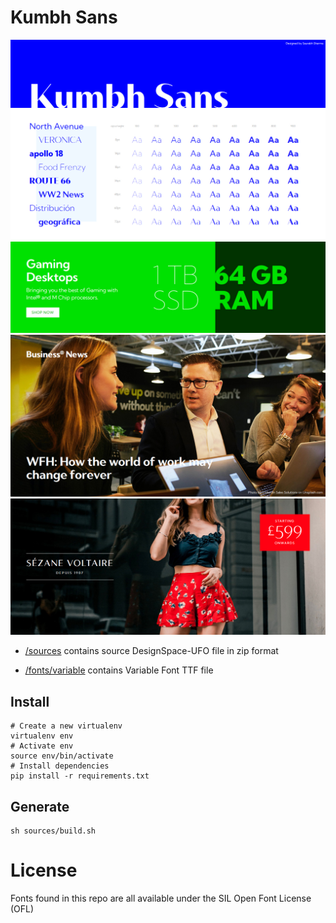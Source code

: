 # Kumbh Sans

![/images/promo1.jpg](/images/promo1.jpg)
![/images/promo2.jpg](/images/promo2.jpg)
![/images/promo3.jpg](/images/promo3.jpg)
![/images/promo4.jpg](/images/promo4.jpg)

* [/sources](sources/) contains source DesignSpace-UFO file in zip format

* [/fonts/variable](fonts/variable/) contains Variable Font TTF file

## Install

    # Create a new virtualenv
    virtualenv env
    # Activate env
    source env/bin/activate
    # Install dependencies
    pip install -r requirements.txt

## Generate

    sh sources/build.sh

# License

Fonts found in this repo are all available under the SIL Open Font License (OFL)